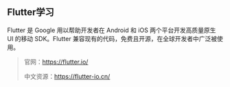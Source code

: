 ## Flutter学习

Flutter 是 Google 用以帮助开发者在 Android 和 iOS 两个平台开发高质量原生 UI 的移动 SDK。Flutter 兼容现有的代码，免费且开源，在全球开发者中广泛被使用。


>官网：https://flutter.io/
>
>中文资源：https://flutter-io.cn/



